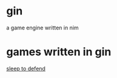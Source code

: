 # gin
a game engine written in nim

# games written in gin

[sleep to defend](prestosilver.itch.io/sleep-to-defend)
